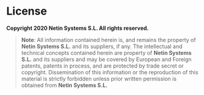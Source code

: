 # License
**Copyright 2020 Netin Systems S.L. All rights reserved.**
> **Note**: 
> All information contained herein is, and remains the property of **Netin Systems S.L.** and its suppliers, if any. The intellectual and technical concepts contained herein are property of **Netin Systems S.L.** and its suppliers and may be covered by European and Foreign patents, patents in process, and are protected by trade secret or copyright.  Dissemination of this information or the reproduction of this material is strictly forbidden unless prior written permission is obtained from **Netin Systems S.L.**